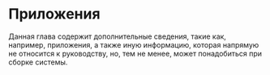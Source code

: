# Приложения

Данная глава содержит дополнительные сведения, такие как, например, приложения, а также иную информацию, которая напрямую не относится к руководству, но, тем не менее, может понадобиться при сборке системы.
